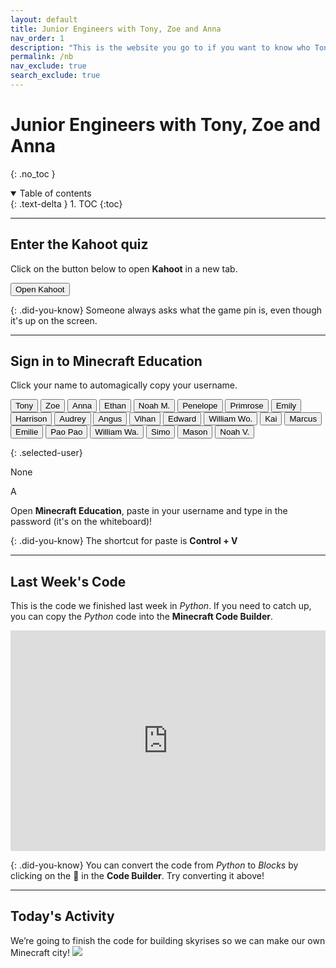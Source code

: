 ```yaml
---
layout: default
title: Junior Engineers with Tony, Zoe and Anna
nav_order: 1
description: "This is the website you go to if you want to know who Tony Le is." 
permalink: /nb
nav_exclude: true
search_exclude: true
---
```


# Junior Engineers with Tony, Zoe and Anna
{: .no_toc }

<details open markdown="block">
  <summary>
    Table of contents
  </summary>
  {: .text-delta }
1. TOC
{:toc}
</details>

---

## Enter the Kahoot quiz
Click on the button below to open **Kahoot** in a new tab.

<a href="https://kahoot.it" target="_blank"><button class="btn btn-purple">Open Kahoot</button></a>

{: .did-you-know}
Someone always asks what the game pin is, even though it's up on the screen.

---

## Sign in to Minecraft Education
Click your name to automagically copy your username.

<div id="roll">
  <button class="btn mr-4 mb-4" id="instructor23">Tony</button>
  <button class="btn mr-4 mb-4" id="instructor23">Zoe</button>
  <button class="btn mr-4 mb-4" id="instructor23">Anna</button>
  <button class="btn mr-4 mb-4" id="junior1">Ethan</button>
  <button class="btn mr-4 mb-4" id="junior2">Noah M.</button>
  <button class="btn mr-4 mb-4" id="junior3">Penelope</button>
  <button class="btn mr-4 mb-4" id="junior4">Primrose</button>
  <button class="btn mr-4 mb-4" id="junior5">Emily</button>
  <button class="btn mr-4 mb-4" id="junior6">Harrison</button>
  <button class="btn mr-4 mb-4" id="junior7">Audrey</button>
  <button class="btn mr-4 mb-4" id="junior8">Angus</button>
  <button class="btn mr-4 mb-4" id="junior9">Vihan</button>
  <button class="btn mr-4 mb-4" id="junior10">Edward</button>
  <button class="btn mr-4 mb-4" id="junior11">William Wo.</button>
  <button class="btn mr-4 mb-4" id="junior12">Kai</button>
  <button class="btn mr-4 mb-4" id="junior13">Marcus</button>
  <button class="btn mr-4 mb-4" id="junior14">Emilie</button>
  <button class="btn mr-4 mb-4" id="junior15">Pao Pao</button>
  <button class="btn mr-4 mb-4" id="junior16">William Wa.</button>
  <button class="btn mr-4 mb-4" id="junior17">Simo</button>
  <button class="btn mr-4 mb-4" id="junior18">Mason</button>
  <button class="btn mr-4 mb-4" id="junior19">Noah V.</button>
  <!--
  <button class="btn mr-4 mb-4" id="junior20">Spare 1</button>
  <button class="btn mr-4 mb-4" id="junior21">Spare 2</button>
  -->
</div>

{: .selected-user}
<p id="selected-user">None</p>A

Open **Minecraft Education**, paste in your username and type in the password (it's on the whiteboard)!

{: .did-you-know}
The shortcut for paste is **Control + V**

---

## Last Week's Code
This is the code we finished last week in *Python*. If you need to catch up, you can copy the *Python* code into the **Minecraft Code Builder**.

<div style="position:relative;height:0;padding-bottom:70%;overflow:hidden;"><iframe style="position:absolute;top:0;left:0;width:100%;height:100%;" src="https://minecraft.makecode.com/#pub:_d6PcmiFMhTz8" frameborder="0" sandbox="allow-popups allow-forms allow-scripts allow-same-origin"></iframe></div>

{: .did-you-know}
You can convert the code from *Python* to *Blocks* by clicking on the 🧩 in the **Code Builder**. Try converting it above!

---

## Today's Activity
We’re going to finish the code for building skyrises so we can make our own Minecraft city!
![](https://static.planetminecraft.com/files/resource_media/screenshot/1834/2018-08-23-17-51-14-copy-1535046684.png)

<script>
  const sortList = list => [...list].sort((a, b) => {
    const A = a.textContent, B = b.textContent;
    return (A < B) ? -1 : (A > B) ? 1 : 0;
  });

  window.addEventListener("load", function() {
    const ul = document.getElementById("roll");
    const list = ul.querySelectorAll("button");
    ul.append(...sortList(list));
  });
</script>
<script>
  var domain = "@jnreng.onmicrosoft.com";
  var roll = document.getElementById("roll");
  roll.addEventListener("click", function(event) {
    if (event.target.nodeName == "BUTTON") {
      var button = event.target;
      navigator.clipboard.writeText(button.id + domain);
      for (let i = 0; i < roll.children.length; i++) {
        let student = roll.children[i];
        student.classList.remove("btn-purple");
      };
      button.classList.add("btn-purple");
      document.getElementById("seleted-user").innerHTML = "<b>" + button.innerText + "</b>" + button.firstElementChild.innerText;
    };
  });
</script>


